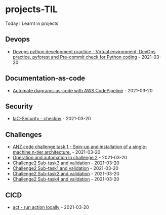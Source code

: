 # projects-TIL
Today I Learnt in projects

<!-- index starts -->
## Devops

* [Devops python development practice - Virtual environment, DevOps practice, pyforest and Pre-commit check for Python coding](https://github.com/JackySo-MYOB/Projects-TIL/blob/main/Devops/devops-venv.md) - 2021-03-20

## Documentation-as-code

* [Automate diagrams-as-code with AWS CodePipeline](https://github.com/JackySo-MYOB/Projects-TIL/blob/main/Documentation-as-code/diagram-as-code.md) - 2021-03-20

## Security

* [IaC-Security - checkov](https://github.com/JackySo-MYOB/Projects-TIL/blob/main/Security/IaC-security.md) - 2021-03-20

## Challenges

* [ANZ code challenge task 1 - Spin-up and installation of a single-machine n-tier architecture.](https://github.com/JackySo-MYOB/Projects-TIL/blob/main/Challenges/challenge1.md) - 2021-03-20
* [Operation and automation in challenge 2](https://github.com/JackySo-MYOB/Projects-TIL/blob/main/Challenges/challenge2.md) - 2021-03-20
* [Challenge2 Sub-task3 and validation](https://github.com/JackySo-MYOB/Projects-TIL/blob/main/Challenges/challenge-2-subtask-3.md) - 2021-03-20
* [Challenge2 Sub-task1 and validation](https://github.com/JackySo-MYOB/Projects-TIL/blob/main/Challenges/challenge-2-subtask-1.md) - 2021-03-20
* [Challenge2 Sub-task2 and validation](https://github.com/JackySo-MYOB/Projects-TIL/blob/main/Challenges/challenge-2-subtask-2.md) - 2021-03-20
* [Challenge2 Sub-task4 and validation](https://github.com/JackySo-MYOB/Projects-TIL/blob/main/Challenges/challenge-2-subtask-4.md) - 2021-03-20

## CICD

* [act - run action locally](https://github.com/JackySo-MYOB/Projects-TIL/blob/main/CICD/act.md) - 2021-03-20
<!-- index ends -->


